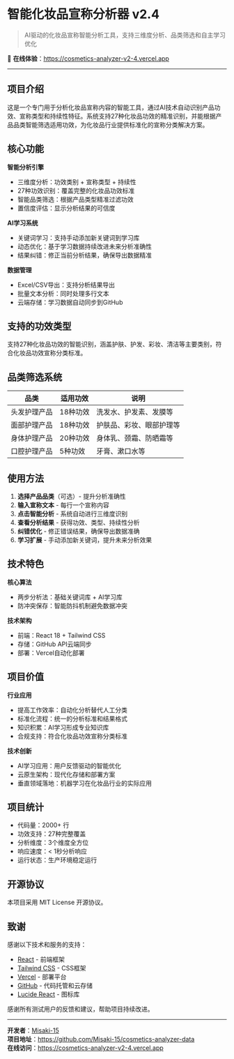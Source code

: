 # 智能化妆品宣称分析器 v2.4

> AI驱动的化妆品宣称智能分析工具，支持三维度分析、品类筛选和自主学习优化

🔗 **在线体验**：https://cosmetics-analyzer-v2-4.vercel.app

---

## 项目介绍

这是一个专门用于分析化妆品宣称内容的智能工具，通过AI技术自动识别产品功效、宣称类型和持续性特征。系统支持27种化妆品功效的精准识别，并能根据产品品类智能筛选适用功效，为化妆品行业提供标准化的宣称分类解决方案。

## 核心功能

**智能分析引擎**
- 三维度分析：功效类别 + 宣称类型 + 持续性
- 27种功效识别：覆盖完整的化妆品功效标准
- 智能品类筛选：根据产品类型精准过滤功效
- 置信度评估：显示分析结果的可信度

**AI学习系统**
- 关键词学习：支持手动添加新关键词到学习库
- 动态优化：基于学习数据持续改进未来分析准确性
- 结果纠错：修正当前分析结果，确保导出数据精准

**数据管理**
- Excel/CSV导出：支持分析结果导出
- 批量文本分析：同时处理多行文本
- 云端存储：学习数据自动同步到GitHub

## 支持的功效类型

支持27种化妆品功效的智能识别，涵盖护肤、护发、彩妆、清洁等主要类别，符合化妆品功效宣称分类标准。

## 品类筛选系统

| 品类 | 适用功效 | 说明 |
|------|---------|------|
| 头发护理产品 | 18种功效 | 洗发水、护发素、发膜等 |
| 面部护理产品 | 18种功效 | 护肤品、彩妆、眼部护理等 |
| 身体护理产品 | 20种功效 | 身体乳、颈霜、防晒霜等 |
| 口腔护理产品 | 5种功效 | 牙膏、漱口水等 |

## 使用方法

1. **选择产品品类**（可选）- 提升分析准确性
2. **输入宣称文本** - 每行一个宣称内容
3. **点击智能分析** - 系统自动进行三维度识别
4. **查看分析结果** - 获得功效、类型、持续性分析
5. **纠错优化** - 修正错误结果，确保导出数据准确
6. **学习扩展** - 手动添加新关键词，提升未来分析效果

## 技术特色

**核心算法**
- 两步分析法：基础关键词库 + AI学习库
- 防冲突保存：智能防抖机制避免数据冲突

**技术架构**
- 前端：React 18 + Tailwind CSS
- 存储：GitHub API云端同步
- 部署：Vercel自动化部署

## 项目价值

**行业应用**
- 提高工作效率：自动化分析替代人工分类
- 标准化流程：统一的分析标准和结果格式
- 知识积累：AI学习形成专业知识库
- 合规支持：符合化妆品功效宣称分类标准

**技术创新**
- AI学习应用：用户反馈驱动的智能优化
- 云原生架构：现代化存储和部署方案
- 垂直领域落地：机器学习在化妆品行业的实际应用

## 项目统计

- 代码量：2000+ 行
- 功效支持：27种完整覆盖
- 分析维度：3个维度全方位
- 响应速度：< 1秒分析响应
- 运行状态：生产环境稳定运行

## 开源协议

本项目采用 MIT License 开源协议。

## 致谢

感谢以下技术和服务的支持：
- [React](https://reactjs.org/) - 前端框架
- [Tailwind CSS](https://tailwindcss.com/) - CSS框架  
- [Vercel](https://vercel.com/) - 部署平台
- [GitHub](https://github.com/) - 代码托管和云存储
- [Lucide React](https://lucide.dev/) - 图标库

感谢所有测试用户的反馈和建议，帮助项目持续改进。

---

**开发者**：[Misaki-15](https://github.com/Misaki-15)  
**项目地址**：https://github.com/Misaki-15/cosmetics-analyzer-data  
**在线访问**：https://cosmetics-analyzer-v2-4.vercel.app
